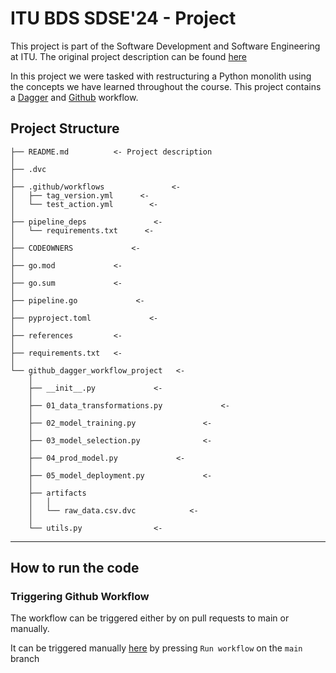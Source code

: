 # ITU BDS SDSE'24 - Project

This project is part of the Software Development and Software Engineering at ITU. The original project description can be found [here](https://github.com/lasselundstenjensen/itu-sdse-project)

In this project we were tasked with restructuring a Python monolith using the concepts we have learned throughout the course. This project contains a [Dagger](https://github.com/PLtier/github-dagger-workflow-project/blob/main/pipeline.go) and [Github](https://github.com/PLtier/github-dagger-workflow-project/blob/main/.github/workflows/test_action.yml) workflow.

## Project Structure

```
├── README.md          <- Project description
│
├── .dvc
│
├── .github/workflows               <- 
│   ├── tag_version.yml      <- 
│   └── test_action.yml        <- 
│
├── pipeline_deps               <- 
│   └── requirements.txt      <- 
│
├── CODEOWNERS             <-
│
├── go.mod             <-
│
├── go.sum             <-
│
├── pipeline.go             <-
│
├── pyproject.toml             <-
│
├── references         <- 
│
├── requirements.txt   <- 
│
└── github_dagger_workflow_project   <- 
    │
    ├── __init__.py             <- 
    │
    ├── 01_data_transformations.py             <- 
    │
    ├── 02_model_training.py               <- 
    │
    ├── 03_model_selection.py              <- 
    │
    ├── 04_prod_model.py             <- 
    │
    ├── 05_model_deployment.py             <- 
    │
    ├── artifacts
    │   │
    │   └── raw_data.csv.dvc            <- 
    │
    └── utils.py                <- 
```

---


## How to run the code

### Triggering Github Workflow

The workflow can be triggered either by on pull requests to main or manually.

 It can be triggered manually [here](https://github.com/PLtier/github-dagger-workflow-project/actions/workflows/test_action.yml) by pressing `Run workflow` on the `main` branch
